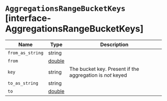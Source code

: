 # `AggregationsRangeBucketKeys` [interface-AggregationsRangeBucketKeys]

| Name | Type | Description |
| - | - | - |
| `from_as_string` | string | &nbsp; |
| `from` | [double](./double.md) | &nbsp; |
| `key` | string | The bucket key. Present if the aggregation is _not_ keyed |
| `to_as_string` | string | &nbsp; |
| `to` | [double](./double.md) | &nbsp; |

